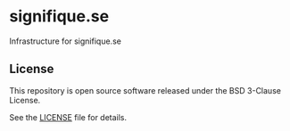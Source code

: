 signifique.se
===

Infrastructure for signifique.se

License
---

This repository is open source software released under the BSD 3-Clause License.

See the [LICENSE](https://github.com/signifique-se/infrastructure/blob/main/LICENSE) file for details.
